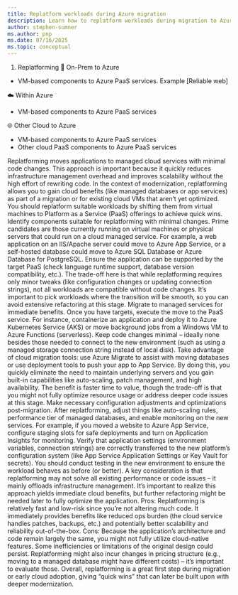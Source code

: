 ```yaml
---
title: Replatform workloads during Azure migration
description: Learn how to replatform workloads during migration to Azure using a comprehensive framework that modernizes your hosting environment with minimal code changes through Azure PaaS services.
author: stephen-sumner
ms.author: pnp
ms.date: 07/16/2025
ms.topic: conceptual
---
```


1. Replatforming
🏢 On-Prem to Azure
- VM-based components to Azure PaaS services. Example [Reliable web]

☁️ Within Azure
- VM-based components to Azure PaaS services

🌐 Other Cloud to Azure
- VM-based components to Azure PaaS services
- Other cloud PaaS components to Azure PaaS services

Replatforming moves applications to managed cloud services with minimal code changes. This approach is important because it quickly reduces infrastructure management overhead and improves scalability without the high effort of rewriting code. In the context of modernization, replatforming allows you to gain cloud benefits (like managed databases or app services) as part of a migration or for existing cloud VMs that aren’t yet optimized. You should replatform suitable workloads by shifting them from virtual machines to Platform as a Service (PaaS) offerings to achieve quick wins.
Identify components suitable for replatforming with minimal changes. Prime candidates are those currently running on virtual machines or physical servers that could run on a cloud managed service. For example, a web application on an IIS/Apache server could move to Azure App Service, or a self-hosted database could move to Azure SQL Database or Azure Database for PostgreSQL. Ensure the application can be supported by the target PaaS (check language runtime support, database version compatibility, etc.). The trade-off here is that while replatforming requires only minor tweaks (like configuration changes or updating connection strings), not all workloads are compatible without code changes. It’s important to pick workloads where the transition will be smooth, so you can avoid extensive refactoring at this stage.
Migrate to managed services for immediate benefits. Once you have targets, execute the move to the PaaS service. For instance, containerize an application and deploy it to Azure Kubernetes Service (AKS) or move background jobs from a Windows VM to Azure Functions (serverless). Keep code changes minimal – ideally none besides those needed to connect to the new environment (such as using a managed storage connection string instead of local disk). Take advantage of cloud migration tools: use Azure Migrate to assist with moving databases or use deployment tools to push your app to App Service. By doing this, you quickly eliminate the need to maintain underlying servers and you gain built-in capabilities like auto-scaling, patch management, and high availability. The benefit is faster time to value, though the trade-off is that you might not fully optimize resource usage or address deeper code issues at this stage.
Make necessary configuration adjustments and optimizations post-migration. After replatforming, adjust things like auto-scaling rules, performance tier of managed databases, and enable monitoring on the new services. For example, if you moved a website to Azure App Service, configure staging slots for safe deployments and turn on Application Insights for monitoring. Verify that application settings (environment variables, connection strings) are correctly transferred to the new platform’s configuration system (like App Service Application Settings or Key Vault for secrets). You should conduct testing in the new environment to ensure the workload behaves as before (or better). A key consideration is that replatforming may not solve all existing performance or code issues – it mainly offloads infrastructure management. It’s important to realize this approach yields immediate cloud benefits, but further refactoring might be needed later to fully optimize the application.
Pros: Replatforming is relatively fast and low-risk since you’re not altering much code. It immediately provides benefits like reduced ops burden (the cloud service handles patches, backups, etc.) and potentially better scalability and reliability out-of-the-box.
Cons: Because the application’s architecture and code remain largely the same, you might not fully utilize cloud-native features. Some inefficiencies or limitations of the original design could persist. Replatforming might also incur changes in pricing structure (e.g., moving to a managed database might have different costs) – it’s important to evaluate those. Overall, replatforming is a great first step during migration or early cloud adoption, giving “quick wins” that can later be built upon with deeper modernization.